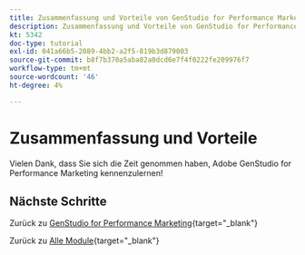 ```yaml
---
title: Zusammenfassung und Vorteile von GenStudio for Performance Marketing
description: Zusammenfassung und Vorteile von GenStudio for Performance Marketing
kt: 5342
doc-type: tutorial
exl-id: 041a66b5-2089-4bb2-a2f5-819b3d879003
source-git-commit: b8f7b370a5aba82a0dcd6e7f4f0222fe209976f7
workflow-type: tm+mt
source-wordcount: '46'
ht-degree: 4%

---
```


# Zusammenfassung und Vorteile

Vielen Dank, dass Sie sich die Zeit genommen haben, Adobe GenStudio for Performance Marketing kennenzulernen!


## Nächste Schritte

Zurück zu [GenStudio for Performance Marketing](./genstudio.md){target="_blank"}

Zurück zu [Alle Module](./../../../overview.md){target="_blank"}
